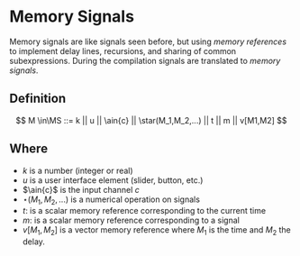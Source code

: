 # Memory Signals
Memory signals are like signals seen before, but using *memory references* to implement delay lines, recursions, and sharing of common subexpressions. During the compilation signals are translated to *memory signals*.

## Definition

$$ 
M \in\MS ::= k 
	||  u 
	||  \ain{c} 
	|| \star(M_1,M_2,...)
	|| t || m || v[M1,M2]
$$

## Where

- $k$ is a number (integer or real)
- $u$ is a user interface element (slider, button, etc.)
- $\ain{c}$ is the input channel $c$
- $\star(M_1,M_2,...)$ is a numerical operation on signals
- $t$: is a scalar memory reference corresponding to the current time
- $m$: is a scalar memory reference corresponding to a signal
- $v[M_1,M_2]$ is a vector memory reference where $M_1$ is the time and $M_2$ the delay.

